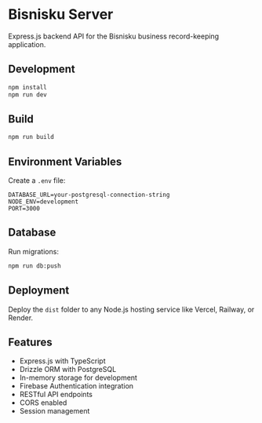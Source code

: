 # Bisnisku Server

Express.js backend API for the Bisnisku business record-keeping application.

## Development

```bash
npm install
npm run dev
```

## Build

```bash
npm run build
```

## Environment Variables

Create a `.env` file:

```
DATABASE_URL=your-postgresql-connection-string
NODE_ENV=development
PORT=3000
```

## Database

Run migrations:
```bash
npm run db:push
```

## Deployment

Deploy the `dist` folder to any Node.js hosting service like Vercel, Railway, or Render.

## Features

- Express.js with TypeScript
- Drizzle ORM with PostgreSQL
- In-memory storage for development
- Firebase Authentication integration
- RESTful API endpoints
- CORS enabled
- Session management